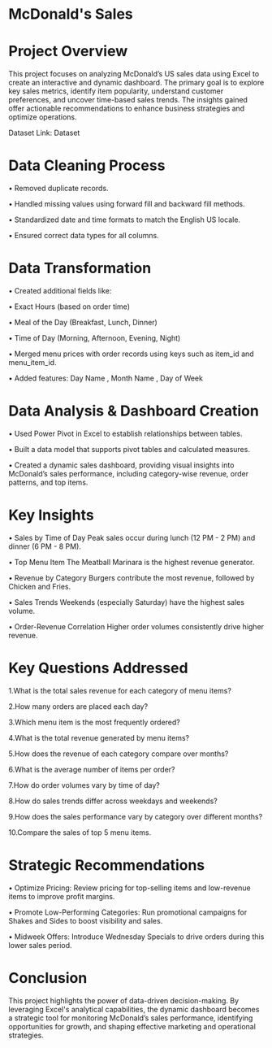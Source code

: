 # McDonald's Sales

# Project Overview
This project focuses on analyzing McDonald’s US sales data using Excel to create an interactive and dynamic dashboard. The primary goal is to explore key sales metrics, identify item popularity, understand customer preferences, and uncover time-based sales trends. The insights gained offer actionable recommendations to enhance business strategies and optimize operations.

Dataset Link: Dataset

# Data Cleaning Process
&#8226; Removed duplicate records.

&#8226; Handled missing values using forward fill and backward fill methods.

&#8226; Standardized date and time formats to match the English US locale.

&#8226; Ensured correct data types for all columns.

# Data Transformation
&#8226; Created additional fields like:

&#8226; Exact Hours (based on order time)

&#8226; Meal of the Day (Breakfast, Lunch, Dinner)

&#8226; Time of Day (Morning, Afternoon, Evening, Night)

&#8226; Merged menu prices with order records using keys such as item_id and menu_item_id.

&#8226; Added features: Day Name ,  Month Name ,  Day of Week 

# Data Analysis & Dashboard Creation
&#8226; Used Power Pivot in Excel to establish relationships between tables.

&#8226; Built a data model that supports pivot tables and calculated measures.

&#8226; Created a dynamic sales dashboard, providing visual insights into McDonald’s sales performance, including category-wise revenue, order patterns, and top items.

# Key Insights
&#8226; Sales by Time of Day	Peak sales occur during lunch (12 PM - 2 PM) and dinner (6 PM - 8 PM).

&#8226; Top Menu Item	The Meatball Marinara is the highest revenue generator.

&#8226; Revenue by Category	Burgers contribute the most revenue, followed by Chicken and Fries.

&#8226; Sales Trends	Weekends (especially Saturday) have the highest sales volume.

&#8226; Order-Revenue Correlation	Higher order volumes consistently drive higher revenue.

# Key Questions Addressed

1.What is the total sales revenue for each category of menu items?

2.How many orders are placed each day?

3.Which menu item is the most frequently ordered?

4.What is the total revenue generated by menu items?

5.How does the revenue of each category compare over months?

6.What is the average number of items per order?

7.How do order volumes vary by time of day?

8.How do sales trends differ across weekdays and weekends?

9.How does the sales performance vary by category over different months?

10.Compare the sales of top 5 menu items.

# Strategic Recommendations
&#8226; Optimize Pricing: Review pricing for top-selling items and low-revenue items to improve profit margins.

&#8226; Promote Low-Performing Categories: Run promotional campaigns for Shakes and Sides to boost visibility and sales.

&#8226; Midweek Offers: Introduce Wednesday Specials to drive orders during this lower sales period.

# Conclusion
This project highlights the power of data-driven decision-making. By leveraging Excel's analytical capabilities, the dynamic dashboard becomes a strategic tool for monitoring McDonald’s sales performance, identifying opportunities for growth, and shaping effective marketing and operational strategies.
